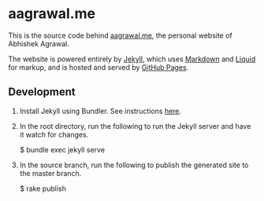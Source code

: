 # aagrawal.me

This is the source code behind [aagrawal.me][], the personal website of Abhishek Agrawal.

[aagrawal.me]: http://aagrawal.me

The website is powered entirely by [Jekyll][], which uses [Markdown][] and
[Liquid][] for markup, and is hosted and served by [GitHub Pages][].

[Jekyll]: http://jekyllrb.com/
[Markdown]: http://daringfireball.net/projects/markdown/
[Liquid]: http://www.liquidmarkup.org/
[GitHub Pages]: http://pages.github.com/

## Development

1) Install Jekyll using Bundler. See instructions [here](https://help.github.com/articles/setting-up-your-github-pages-site-locally-with-jekyll/#step-2-install-jekyll-using-bundler).

2) In the root directory, run the following to run the Jekyll server and have it watch for changes.

    $ bundle exec jekyll serve

3) In the source branch, run the following to publish the generated site to the master branch.

    $ rake publish
